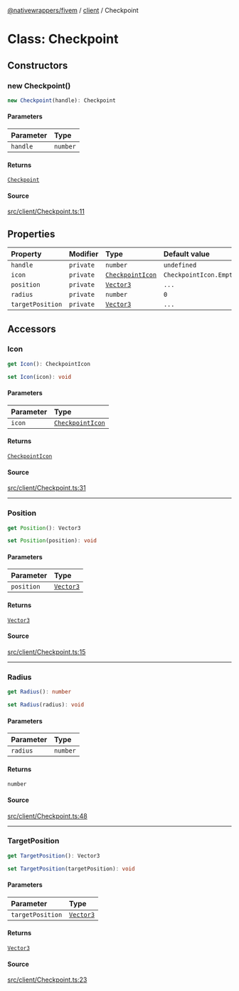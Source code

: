 [@nativewrappers/fivem](../../README.md) / [client](../README.md) / Checkpoint

# Class: Checkpoint

## Constructors

### new Checkpoint()

```ts
new Checkpoint(handle): Checkpoint
```

#### Parameters

| Parameter | Type |
| :------ | :------ |
| `handle` | `number` |

#### Returns

[`Checkpoint`](Checkpoint.md)

#### Source

[src/client/Checkpoint.ts:11](https://github.com/nativewrappers/fivem/blob/dc30be651dd1d99507081f19ee3707fad2d3aa44/src/client/Checkpoint.ts#L11)

## Properties

| Property | Modifier | Type | Default value |
| :------ | :------ | :------ | :------ |
| `handle` | `private` | `number` | `undefined` |
| `icon` | `private` | [`CheckpointIcon`](../enumerations/CheckpointIcon.md) | `CheckpointIcon.Empty` |
| `position` | `private` | [`Vector3`](Vector3.md) | `...` |
| `radius` | `private` | `number` | `0` |
| `targetPosition` | `private` | [`Vector3`](Vector3.md) | `...` |

## Accessors

### Icon

```ts
get Icon(): CheckpointIcon
```

```ts
set Icon(icon): void
```

#### Parameters

| Parameter | Type |
| :------ | :------ |
| `icon` | [`CheckpointIcon`](../enumerations/CheckpointIcon.md) |

#### Returns

[`CheckpointIcon`](../enumerations/CheckpointIcon.md)

#### Source

[src/client/Checkpoint.ts:31](https://github.com/nativewrappers/fivem/blob/dc30be651dd1d99507081f19ee3707fad2d3aa44/src/client/Checkpoint.ts#L31)

***

### Position

```ts
get Position(): Vector3
```

```ts
set Position(position): void
```

#### Parameters

| Parameter | Type |
| :------ | :------ |
| `position` | [`Vector3`](Vector3.md) |

#### Returns

[`Vector3`](Vector3.md)

#### Source

[src/client/Checkpoint.ts:15](https://github.com/nativewrappers/fivem/blob/dc30be651dd1d99507081f19ee3707fad2d3aa44/src/client/Checkpoint.ts#L15)

***

### Radius

```ts
get Radius(): number
```

```ts
set Radius(radius): void
```

#### Parameters

| Parameter | Type |
| :------ | :------ |
| `radius` | `number` |

#### Returns

`number`

#### Source

[src/client/Checkpoint.ts:48](https://github.com/nativewrappers/fivem/blob/dc30be651dd1d99507081f19ee3707fad2d3aa44/src/client/Checkpoint.ts#L48)

***

### TargetPosition

```ts
get TargetPosition(): Vector3
```

```ts
set TargetPosition(targetPosition): void
```

#### Parameters

| Parameter | Type |
| :------ | :------ |
| `targetPosition` | [`Vector3`](Vector3.md) |

#### Returns

[`Vector3`](Vector3.md)

#### Source

[src/client/Checkpoint.ts:23](https://github.com/nativewrappers/fivem/blob/dc30be651dd1d99507081f19ee3707fad2d3aa44/src/client/Checkpoint.ts#L23)
